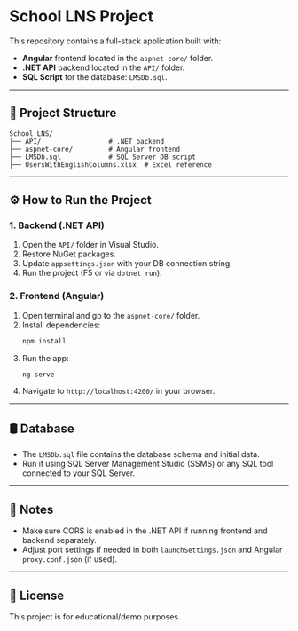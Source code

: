 
# School LNS Project

This repository contains a full-stack application built with:
- **Angular** frontend located in the `aspnet-core/` folder.
- **.NET API** backend located in the `API/` folder.
- **SQL Script** for the database: `LMSDb.sql`.

---

## 📁 Project Structure

```
School LNS/
├── API/                 # .NET backend
├── aspnet-core/         # Angular frontend
├── LMSDb.sql            # SQL Server DB script
├── UsersWithEnglishColumns.xlsx  # Excel reference
```

---

## ⚙️ How to Run the Project

### 1. Backend (.NET API)

1. Open the `API/` folder in Visual Studio.
2. Restore NuGet packages.
3. Update `appsettings.json` with your DB connection string.
4. Run the project (F5 or via `dotnet run`).

### 2. Frontend (Angular)

1. Open terminal and go to the `aspnet-core/` folder.
2. Install dependencies:
   ```bash
   npm install
   ```
3. Run the app:
   ```bash
   ng serve
   ```
4. Navigate to `http://localhost:4200/` in your browser.

---

## 🛢️ Database

- The `LMSDb.sql` file contains the database schema and initial data.
- Run it using SQL Server Management Studio (SSMS) or any SQL tool connected to your SQL Server.

---

## 📝 Notes

- Make sure CORS is enabled in the .NET API if running frontend and backend separately.
- Adjust port settings if needed in both `launchSettings.json` and Angular `proxy.conf.json` (if used).

---

## 📄 License

This project is for educational/demo purposes.
